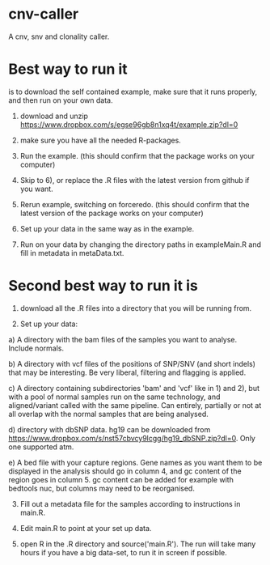 cnv-caller
==========

A cnv, snv and clonality caller.

Best way to run it
==================
is to download the self contained example,
make sure that it runs properly, and then run on your own data.

1) download and unzip https://www.dropbox.com/s/egse96gb8n1xq4t/example.zip?dl=0

2) make sure you have all the needed R-packages.

3) Run the example. (this should confirm that the package works on your computer)

4) Skip to 6), or replace the .R files with the latest version from github if you want.

5) Rerun example, switching on forceredo. (this should confirm that the latest version of the package works on your computer)

6) Set up your data in the same way as in the example.

7) Run on your data by changing the directory paths in exampleMain.R and fill in metadata in metaData.txt.


Second best way to run it is
============================

1) download all the .R files into a directory that you will be running from.

2) Set up your data:

  a) A directory with the bam files of the samples you want to analyse. Include normals.
  
  b) A directory with vcf files of the positions of SNP/SNV (and short indels) that may be interesting. Be very liberal, filtering and flagging is applied.
  
  c) A directory containing subdirectories 'bam' and 'vcf' like in 1) and 2), but with a pool of normal samples run on the same technology, and aligned/variant called with the same pipeline. Can entirely, partially or not at all overlap with the normal samples that are being analysed.
  
  d) directory with dbSNP data. hg19 can be downloaded from https://www.dropbox.com/s/nst57cbvcy9lcgg/hg19_dbSNP.zip?dl=0. Only one supported atm.
  
  e) A bed file with your capture regions. Gene names as you want them to be displayed in the analysis should go in column 4, and gc content of the region goes in column 5. gc content can be added for example with bedtools nuc, but columns may need to be reorganised.
  
3) Fill out a metadata file for the samples according to instructions in main.R.

4) Edit main.R to point at your set up data.

5) open R in the .R directory and source('main.R'). The run will take many hours if you have a big data-set, to run it in screen if possible.
